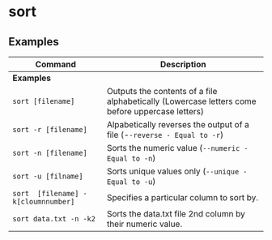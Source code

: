 # sort

## Examples

| **Command**   | **Description**   | 
| --------------|-------------------|
| **Examples** |
| `sort [filename]` | Outputs the contents of a file alphabetically (Lowercase letters come before uppercase letters) |
| `sort -r [filename]` | Alpabetically reverses the output of a file (-`-reverse - Equal to -r`) |
| `sort -n [filename]` | Sorts the numeric value (`--numeric - Equal to -n`)
| `sort -u [filname]` | Sorts unique values only (`--unique - Equal to -u`)
| `sort  [filename] -k[cloumnnumber]` | Specifies a particular column to sort by. |
| `sort data.txt -n -k2` | Sorts the data.txt file 2nd column by their numeric value. |